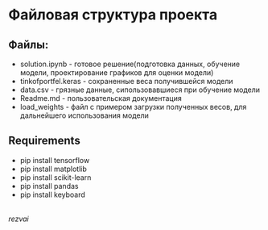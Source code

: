 # Файловая структура проекта
## Файлы:
* solution.ipynb - готовое решение(подготовка данных, обучение модели, проектирование графиков для оценки модели)
* tinkofportfel.keras - сохраненные веса получившейся модели
* data.csv - грязные данные, сипользовавшиеся при обучение модели
* Readme.md - пользовательская документация
* load_weights - файл с примером загрузки полученных весов, для дальнейшего использования модели
## Requirements
* pip install tensorflow
* pip install matplotlib
* pip install scikit-learn
* pip install pandas
* pip install keyboard
<br>
<em>rezvai</em>